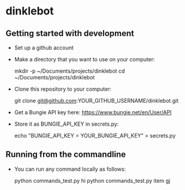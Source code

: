 # dinklebot


## Getting started with development

- Set up a github account
- Make a directory that you want to use on your computer:

    mkdir -p ~/Documents/projects/dinklebot
    cd ~/Documents/projects/dinklebot

- Clone this repository to your computer:

    git clone git@github.com:YOUR_GITHUB_USERNAME/dinklebot.git

- Get a Bungie API key here: https://www.bungie.net/en/User/API
- Store it as BUNGIE_API_KEY in secrets.py:

    echo "BUNGIE_API_KEY = YOUR_BUNGIE_API_KEY" > secrets.py


## Running from the commandline
- You can run any command locally as follows:

    python commands_test.py hi
    python commands_test.py item gj

